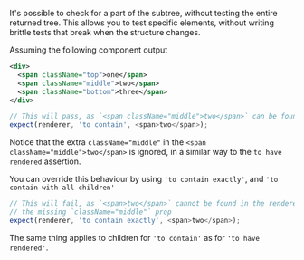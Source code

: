 It's possible to check for a part of the subtree, without
testing the entire returned tree.  This allows you to test specific elements, without
writing brittle tests that break when the structure changes.

Assuming the following component output
```xml
<div>
  <span className="top">one</span>
  <span className="middle">two</span>
  <span className="bottom">three</span>
</div>
```

```js
// This will pass, as `<span className="middle">two</span>` can be found in the renderers output
expect(renderer, 'to contain', <span>two</span>);
```

Notice that the extra `className="middle"` in the `<span className="middle">two</span>` is ignored,
in a similar way to the `to have rendered` assertion.

You can override this behaviour by using `'to contain exactly'`, and `'to contain with all children'`


```js
// This will fail, as `<span>two</span>` cannot be found in the renderers output, due to
// the missing `className="middle"` prop
expect(renderer, 'to contain exactly', <span>two</span>);

```

The same thing applies to children for `'to contain'` as for `'to have rendered'`.

